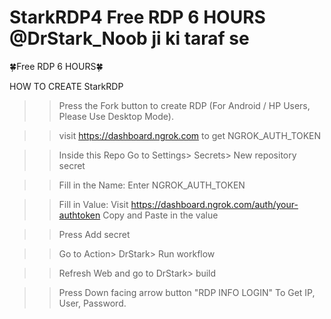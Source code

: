 # StarkRDP4 Free RDP 6 HOURS @DrStark_Noob ji ki taraf se


🍀Free RDP 6 HOURS🍀

HOW TO CREATE StarkRDP

>> Press the Fork button to create RDP (For Android / HP Users, Please Use Desktop Mode).

>> visit https://dashboard.ngrok.com to get NGROK_AUTH_TOKEN

>> Inside this Repo Go to Settings> Secrets> New repository secret

>> Fill in the Name: Enter NGROK_AUTH_TOKEN

>> Fill in Value: Visit https://dashboard.ngrok.com/auth/your-authtoken Copy and Paste in the value

>> Press Add secret 

>> Go to Action> DrStark> Run workflow

>> Refresh Web and go to DrStark> build

>> Press Down facing arrow button "RDP INFO LOGIN" To Get IP, User, Password.
